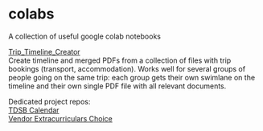 # colabs
A collection of useful google colab notebooks


[Trip_Timeline_Creator](https://github.com/olga-terekhova/colabs/blob/main/Trip_Timeline_Creator.ipynb)  
Create timeline and merged PDFs from a collection of files with trip bookings (transport, accommodation). Works well for several groups of people going on the same trip: each group gets their own swimlane on the timeline and their own single PDF file with all relevant documents.

Dedicated project repos:  
[TDSB Calendar](https://github.com/olga-terekhova/tdsb-calendar)  
[Vendor Extracurriculars Choice](https://github.com/olga-terekhova/data-analysis/tree/main/vendor-extracurriculars-choice)  
